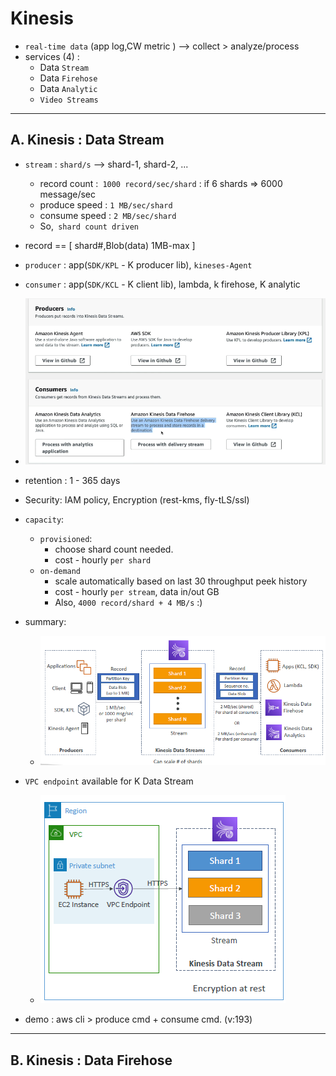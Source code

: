 # Kinesis
- `real-time data` (app log,CW metric ) --> collect > analyze/process
- services (4) :
  - Data `Stream`
  - Data `Firehose`
  - Data `Analytic`
  - `Video Streams`
---

## A. Kinesis : Data Stream
- `stream` : `shard/s` --> shard-1, shard-2, ... 
  - record count :` 1000 record/sec/shard` : if 6 shards => 6000 message/sec
  - produce speed : `1 MB/sec/shard `
  - consume speed : `2 MB/sec/shard`
  - So,` shard count driven`
- record == [ shard#,Blob(data) 1MB-max ]
- `producer` : app(`SDK/KPL` - K producer lib),  `kineses-Agent`
- `consumer` : app(`SDK/KCL` - K client lib), lambda, k firehose, K analytic
- ![img_2.png](img_2.png)

- retention : 1 - 365 days
- Security: IAM policy, Encryption (rest-kms, fly-tLS/ssl)
- `capacity`:
  - `provisioned`:
    - choose shard count needed.
    - cost - hourly `per shard`
  - `on-demand`
    - scale automatically based on last 30 throughput peek history
    - cost - hourly `per stream`, data in/out GB
    - Also, `4000 record/shard + 4 MB/s`  :)
- summary:
  - ![img.png](img.png)
  
- `VPC endpoint` available for K Data Stream
  - ![img_1.png](img_1.png)
- demo : aws cli > produce cmd + consume cmd. (v:193)
---

## B. Kinesis : Data Firehose 

